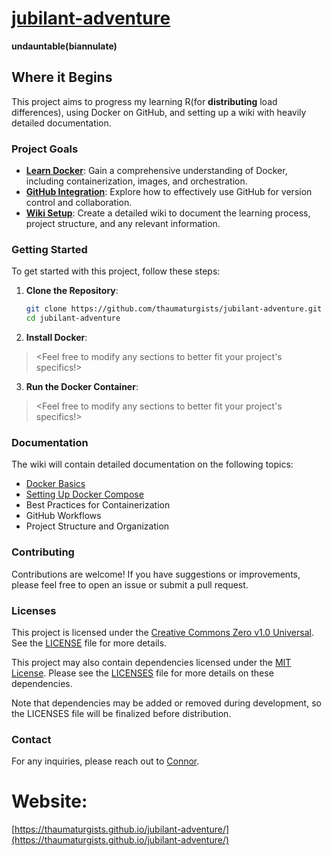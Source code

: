 # [jubilant-adventure](https://thaumaturgists.github.io/jubilant-adventure/)
**undauntable(biannulate)**

## Where it Begins
This project aims to progress my learning R(for **distributing** load differences), using Docker on GitHub, and setting up a wiki with heavily detailed documentation.

### Project Goals
- **[Learn Docker](https://github.com/thaumaturgists/jubilant-adventure/wiki/Docker-Basics)**: Gain a comprehensive understanding of Docker, including containerization, images, and orchestration.
- **[GitHub Integration](https://github.com/thaumaturgists/jubilant-adventure/wiki/GitHub-Integration)**: Explore how to effectively use GitHub for version control and collaboration.
- **[Wiki Setup](https://github.com/thaumaturgists/jubilant-adventure/wiki/Wiki%E2%80%90-GitHub-Wiki-Setup-Guide)**: Create a detailed wiki to document the learning process, project structure, and any relevant information.

### Getting Started
To get started with this project, follow these steps:

1. **Clone the Repository**:
   ```bash
   git clone https://github.com/thaumaturgists/jubilant-adventure.git
   cd jubilant-adventure
   ```
   
2. **Install Docker**:
><Feel free to modify any sections to better fit your project's specifics!>

3. **Run the Docker Container**:
><Feel free to modify any sections to better fit your project's specifics!>

### Documentation
The wiki will contain detailed documentation on the following topics:
- [Docker Basics](https://github.com/thaumaturgists/jubilant-adventure/wiki/Docker-Basics)
- [Setting Up Docker Compose](https://github.com/thaumaturgists/jubilant-adventure/wiki/Setting-Up-Docker-Compose)
- Best Practices for Containerization
- GitHub Workflows
- Project Structure and Organization

### Contributing
Contributions are welcome! If you have suggestions or improvements, please feel free to open an issue or submit a pull request.

### Licenses

This project is licensed under the [Creative Commons Zero v1.0 Universal](https://creativecommons.org/publicdomain/zero/1.0/). See the [LICENSE](LICENSE) file for more details.

This project may also contain dependencies licensed under the [MIT License](https://opensource.org/licenses/MIT). Please see the [LICENSES](LICENSES) file for more details on these dependencies.

Note that dependencies may be added or removed during development, so the LICENSES file will be finalized before distribution.

### Contact
For any inquiries, please reach out to [Connor](mailto:pcadams313@gmail.com).

# Website:
[https://thaumaturgists.github.io/jubilant-adventure/](https://thaumaturgists.github.io/jubilant-adventure/)
